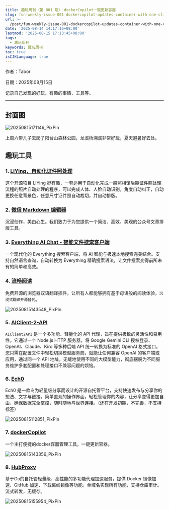 ```yaml
---
title: 趣玩周刊（第 001 期）：dockerCopilot一键更新容器
slug: fun-weekly-issue-001-dockercopilot-updates-container-with-one-click-z16s0qf
url: >-
  /post/fun-weekly-issue-001-dockercopilot-updates-container-with-one-click-z16s0qf.html
date: '2025-08-14 14:17:16+08:00'
lastmod: '2025-08-15 17:13:45+08:00'
tags:
  - 趣玩周刊
keywords: 趣玩周刊
toc: true
isCJKLanguage: true
---
```






作者：Tabor

日期：2025年08月15日

记录自己发现的好玩、有趣的事情、工具等。

---

## 封面图

![20250815171146_PixPin](assets/20250815171146_PixPin-20250815171208-q8g7sqy.webp)

上周六带儿子去爬了阳台山森林公园，龙溪桥溯溪非常好玩，夏天避暑好去处。

## 趣玩工具

### 1. **[LiYing，自动化证件照处理](https://github.com/aoguai/LiYing)**

这个开源项目 LiYing 挺有趣，一套适用于自动化完成一般照相馆后期证件照处理流程的照片自动处理的程序，可以完成人体、人脸自动识别，角度自动纠正，自动更换任意背景色，任意尺寸证件照自动裁切，并自动排版。

### 2. [微信 Markdown 编辑器](https://www.md2wechat.cn/)

沉浸创作，美由心生。我们致力于为您提供一个简洁、高效、美观的公众号文章排版工具。

### 3. [Everything AI Chat - 智能文件搜索客户端](https://github.com/MaskerPRC/everything-ai-chat)

一个现代化的 Everything 搜索客户端，将 AI 智能与极速本地搜索完美结合。支持自然语言查询，自动转换为 Everything 精确搜索语法，让文件搜索变得前所未有的简单和高效。

### 4. [流畅阅读](https://fluent.thinkstu.com/)

免费开源的浏览器双语翻译插件，让所有人都能够拥有基于母语般的阅读体验，`沉浸式翻译开源替代`。

![20250815143548_PixPin](assets/20250815143548_PixPin-20250815143559-4naao2u.webp)

### 5. [AIClient-2-API](https://github.com/justlovemaki/AIClient-2-API)

​`AIClient2API` 是一个多功能、轻量化的 API 代理，旨在提供极致的灵活性和易用性。它通过一个 Node.js HTTP 服务器，将 Google Gemini CLI 授权登录、OpenAI、Claude、Kiro 等多种后端 API 统一转换为标准的 OpenAI 格式接口。您只需在配置文件中轻松切换模型服务商，就能让任何兼容 OpenAI 的客户端或应用，通过同一个 API 地址，无缝地使用不同的大模型能力，彻底摆脱为不同服务维护多套配置和处理接口不兼容问题的烦恼。

### 6. [Ech0](https://github.com/lin-snow/Ech0)

Ech0 是一款专为轻量级分享而设计的开源自托管平台，支持快速发布与分享你的想法、文字与链接。简单直观的操作界面，轻松管理你的内容，让分享变得更加自由，确保数据完全掌控，随时随地与世界连接。（还在开发初期，不完善，不支持标签）

![20250815112851_PixPin](assets/20250815112851_PixPin-20250815112906-un4m5b1.webp)

### 7. [dockerCopilot](https://github.com/onlyLTY/dockerCopilot)

一个主打便捷的docker容器管理工具，一键更新容器。

![20250815143356_PixPin](assets/20250815143356_PixPin-20250815143516-9h3um5d.webp)

### 8. [HubProxy](https://github.com/sky22333/hubproxy)

基于Go的自托管轻量级、高性能的多功能代理加速服务，提供 Docker 镜像加速、GitHub 加速、下载离线镜像等功能。单域名实现所有功能，支持仓库审计。流式转发，无缓存。

![20250815155954_PixPin](assets/20250815155954_PixPin-20250815160010-wga14r0.webp)

‍
